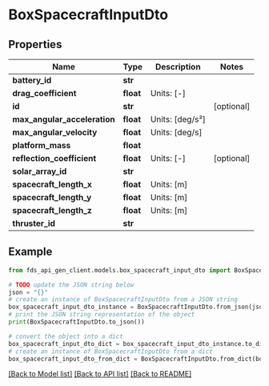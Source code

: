 # BoxSpacecraftInputDto


## Properties

Name | Type | Description | Notes
------------ | ------------- | ------------- | -------------
**battery_id** | **str** |  | 
**drag_coefficient** | **float** | Units: [-] | 
**id** | **str** |  | [optional] 
**max_angular_acceleration** | **float** | Units: [deg/s²] | 
**max_angular_velocity** | **float** | Units: [deg/s] | 
**platform_mass** | **float** |  | 
**reflection_coefficient** | **float** | Units: [-] | [optional] 
**solar_array_id** | **str** |  | 
**spacecraft_length_x** | **float** | Units: [m] | 
**spacecraft_length_y** | **float** | Units: [m] | 
**spacecraft_length_z** | **float** | Units: [m] | 
**thruster_id** | **str** |  | 

## Example

```python
from fds_api_gen_client.models.box_spacecraft_input_dto import BoxSpacecraftInputDto

# TODO update the JSON string below
json = "{}"
# create an instance of BoxSpacecraftInputDto from a JSON string
box_spacecraft_input_dto_instance = BoxSpacecraftInputDto.from_json(json)
# print the JSON string representation of the object
print(BoxSpacecraftInputDto.to_json())

# convert the object into a dict
box_spacecraft_input_dto_dict = box_spacecraft_input_dto_instance.to_dict()
# create an instance of BoxSpacecraftInputDto from a dict
box_spacecraft_input_dto_from_dict = BoxSpacecraftInputDto.from_dict(box_spacecraft_input_dto_dict)
```
[[Back to Model list]](../README.md#documentation-for-models) [[Back to API list]](../README.md#documentation-for-api-endpoints) [[Back to README]](../README.md)


